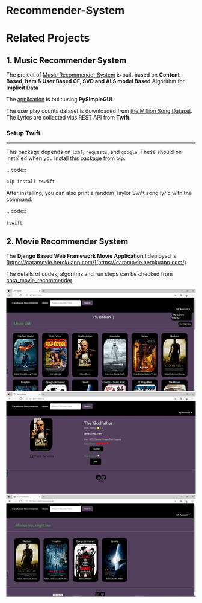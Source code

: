 # Recommender-System

# Related Projects
## 1. Music Recommender System
The project of [Music Recommender System](https://github.com/xiaolancara/Recommender-System/blob/main/MusicRecSys_FinalProject/RecSys_FinalProject%20(1).ipynb) is built based on **Content Based, Item & User Based CF, SVD and ALS model Based** Algorithm for **Implicit Data**

The [application](https://github.com/xiaolancara/Recommender-System/blob/main/MusicRecSys_FinalProject/Gui_interaction.py) is built using **PySimpleGUI**. 

The user play counts dataset is downloaded from [the Million Song Dataset](http://millionsongdataset.com/challenge/).
The Lyrics are collected vias REST API from **Twift**.

### Setup Twift
-----

This package depends on ``lxml``, ``requests``, and ``google``. These should be
installed when you install this package from pip:

.. code::

    pip install tswift

After installing, you can also print a random Taylor Swift song lyric with the
command:

.. code::

    tswift
 


## 2. Movie Recommender System
The **Django Based Web Framework Movie Application** I deployed is [https://caramovie.herokuapp.com/](https://caramovie.herokuapp.com/)

The details of codes, algoritms and run steps can be checked from [cara_movie_recommender](https://github.com/xiaolancara/cara_movie_recommender).

![home](https://github.com/xiaolancara/cara_movie_recommender/blob/main/website%20page/Home%20page.JPG)
![detail](https://github.com/xiaolancara/cara_movie_recommender/blob/main/website%20page/Detail%20page.JPG)
![recommend](https://github.com/xiaolancara/cara_movie_recommender/blob/main/website%20page/Recommend%20page.JPG)
